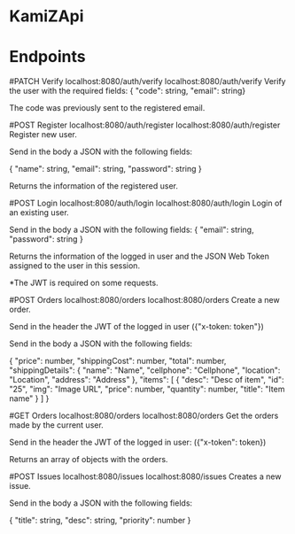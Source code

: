 # KamiZApi

# Endpoints

#PATCH Verify
localhost:8080/auth/verify
localhost:8080/auth/verify
Verify the user with the required fields: { "code": string, "email": string}

The code was previously sent to the registered email.

#POST Register
localhost:8080/auth/register
localhost:8080/auth/register
Register new user.

Send in the body a JSON with the following fields:

{ "name": string, "email": string, "password": string }

Returns the information of the registered user.

#POST Login
localhost:8080/auth/login
localhost:8080/auth/login
Login of an existing user.

Send in the body a JSON with the following fields: { "email": string, "password": string }

Returns the information of the logged in user and the JSON Web Token assigned to the user in this session.

*The JWT is required on some requests.

#POST Orders
localhost:8080/orders
localhost:8080/orders
Create a new order.

Send in the header the JWT of the logged in user ({"x-token: token"})

Send in the body a JSON with the following fields:

{
"price": number,
"shippingCost": number,
"total": number,
"shippingDetails": {
"name": "Name",
"cellphone": "Cellphone",
"location": "Location",
"address": "Address"
},
"items": [
{
"desc": "Desc of item",
"id": "25",
"img": "Image URL",
"price": number,
"quantity": number,
"title": "Item name"
}
]
}

#GET Orders
localhost:8080/orders
localhost:8080/orders
Get the orders made by the current user.

Send in the header the JWT of the logged in user: ({"x-token": token})

Returns an array of objects with the orders.

#POST Issues
localhost:8080/issues
localhost:8080/issues
Creates a new issue.

Send in the body a JSON with the following fields:

{ "title": string, "desc": string, "priority": number }
